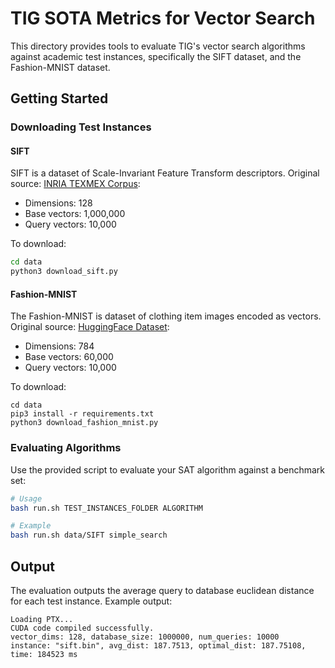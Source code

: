 # TIG SOTA Metrics for Vector Search

This directory provides tools to evaluate TIG's vector search algorithms against academic test instances, specifically the SIFT dataset, and the Fashion-MNIST dataset. 

## Getting Started

### Downloading Test Instances

#### SIFT

SIFT is a dataset of Scale-Invariant Feature Transform descriptors. Original source: [INRIA TEXMEX Corpus](ftp://ftp.irisa.fr/local/texmex/corpus/sift.tar.gz):
- Dimensions: 128
- Base vectors: 1,000,000
- Query vectors: 10,000

To download:
```bash
cd data
python3 download_sift.py
```

#### Fashion-MNIST

The Fashion-MNIST is dataset of clothing item images encoded as vectors. Original source: [HuggingFace Dataset](https://huggingface.co/datasets/open-vdb/fashion-mnist-784-euclidean):
- Dimensions: 784
- Base vectors: 60,000
- Query vectors: 10,000

To download:
```
cd data
pip3 install -r requirements.txt
python3 download_fashion_mnist.py
```

### Evaluating Algorithms

Use the provided script to evaluate your SAT algorithm against a benchmark set:

```bash
# Usage
bash run.sh TEST_INSTANCES_FOLDER ALGORITHM

# Example
bash run.sh data/SIFT simple_search
```

## Output

The evaluation outputs the average query to database euclidean distance for each test instance. Example output:

```
Loading PTX...
CUDA code compiled successfully.
vector_dims: 128, database_size: 1000000, num_queries: 10000
instance: "sift.bin", avg_dist: 187.7513, optimal_dist: 187.75108, time: 184523 ms
```